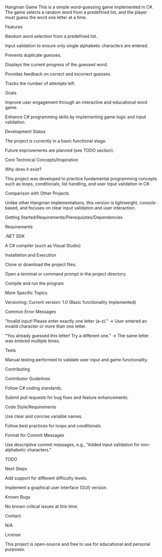 Hangman Game
This is a simple word-guessing game implemented in C#. The game selects a random word from a predefined list,
and the player must guess the word one letter at a time.

Features

Random word selection from a predefined list.

Input validation to ensure only single alphabetic characters are entered.

Prevents duplicate guesses.

Displays the current progress of the guessed word.

Provides feedback on correct and incorrect guesses.

Tracks the number of attempts left.

Goals

Improve user engagement through an interactive and educational word game.

Enhance C# programming skills by implementing game logic and input validation.

Development Status

The project is currently in a basic functional stage.

Future improvements are planned (see TODO section).

Core Technical Concepts/Inspiration

Why does it exist?

This project was developed to practice fundamental programming concepts such as loops, conditionals, list handling, and user input validation in C#.

Comparison with Other Projects

Unlike other Hangman implementations, this version is lightweight, console-based, and focuses on clear input validation and user interaction.

Getting Started/Requirements/Prerequisites/Dependencies

Requirements

.NET SDK

A C# compiler (such as Visual Studio)

Installation and Execution

Clone or download the project files.

Open a terminal or command prompt in the project directory.

Compile and run the program


More Specific Topics

Versioning: Current version: 1.0 (Basic functionality implemented)

Common Error Messages

"Invalid input! Please enter exactly one letter (a-z)." → User entered an invalid character or more than one letter.

"You already guessed this letter! Try a different one." → The same letter was entered multiple times.

Tests

Manual testing performed to validate user input and game functionality.

Contributing

Contributor Guidelines

Follow C# coding standards.

Submit pull requests for bug fixes and feature enhancements.

Code Style/Requirements

Use clear and concise variable names.

Follow best practices for loops and conditionals.

Format for Commit Messages

Use descriptive commit messages, e.g., "Added input validation for non-alphabetic characters."

TODO

Next Steps

Add support for different difficulty levels.

Implement a graphical user interface (GUI) version.


Known Bugs

No known critical issues at this time.

Contact

N/A

License

This project is open-source and free to use for educational and personal purposes.
